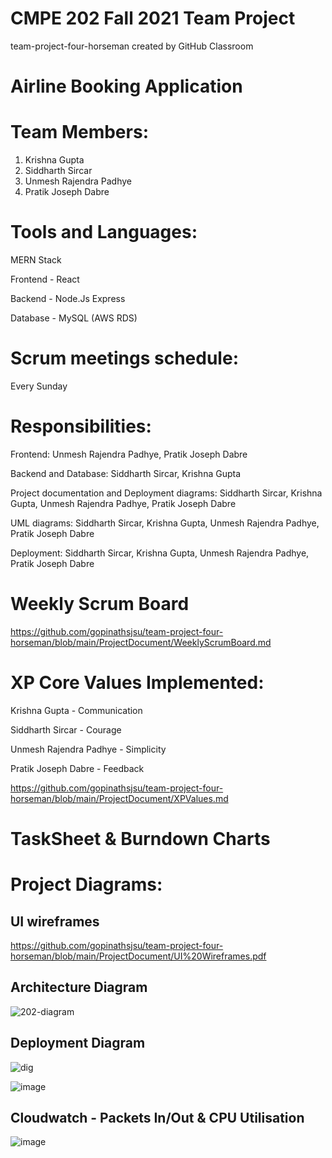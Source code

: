 # CMPE 202 Fall 2021 Team Project
team-project-four-horseman created by GitHub Classroom

# Airline Booking Application


# Team Members:
1. Krishna Gupta
2. Siddharth Sircar
3. Unmesh Rajendra Padhye 
4. Pratik Joseph Dabre


# Tools and Languages:
MERN Stack

Frontend - React 

Backend - Node.Js Express

Database - MySQL (AWS RDS)


# Scrum meetings schedule:
Every Sunday


# Responsibilities:
Frontend: Unmesh Rajendra Padhye, Pratik Joseph Dabre

Backend and Database: Siddharth Sircar, Krishna Gupta

Project documentation and Deployment diagrams: Siddharth Sircar, Krishna Gupta, Unmesh Rajendra Padhye, Pratik Joseph Dabre 

UML diagrams: Siddharth Sircar, Krishna Gupta, Unmesh Rajendra Padhye, Pratik Joseph Dabre 

Deployment: Siddharth Sircar, Krishna Gupta, Unmesh Rajendra Padhye, Pratik Joseph Dabre 


# Weekly Scrum Board
https://github.com/gopinathsjsu/team-project-four-horseman/blob/main/ProjectDocument/WeeklyScrumBoard.md


# XP Core Values Implemented:
Krishna Gupta - Communication

Siddharth Sircar - Courage

Unmesh Rajendra Padhye - Simplicity

Pratik Joseph Dabre - Feedback

https://github.com/gopinathsjsu/team-project-four-horseman/blob/main/ProjectDocument/XPValues.md


# TaskSheet & Burndown Charts



# Project Diagrams:

## UI wireframes
https://github.com/gopinathsjsu/team-project-four-horseman/blob/main/ProjectDocument/UI%20Wireframes.pdf

## Architecture Diagram
![202-diagram](https://user-images.githubusercontent.com/20012695/144321490-f5f3709d-1f77-4a80-884d-f1bf5afbedad.jpg)


## Deployment Diagram
![dig](https://user-images.githubusercontent.com/20245964/144387343-820a04b5-3844-47ee-9a20-f5d3ed9d43a9.png)

![image](https://user-images.githubusercontent.com/20012695/144534107-962618a3-620c-42ba-9d77-3bb8de522966.png)

## Cloudwatch - Packets In/Out & CPU Utilisation

![image](https://user-images.githubusercontent.com/20012695/144534398-37ec9dae-f954-4701-82d3-95694f82bb3b.png)

